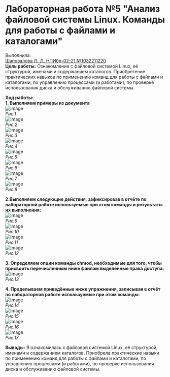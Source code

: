 # **Лабораторная работа №5 "Анализ файловой системы Linux. Команды для работы с файлами и каталогами"** 
Выполнила:   
<ins>Шаповалова Д. Д. НПИбд-02-21 №1032211220</ins>  
**Цель работы:** Ознакомление с файловой системой Linux, её структурой, именами и содержанием каталогов. Приобретение практических навыков по применению команд для работы с файлами и каталогами, по управлению процессами (и работами), по проверке использования диска и обслуживанию файловой системы.  
  
**Ход работы:**  
**1. Выполняем примеры из документа**  
![image](https://user-images.githubusercontent.com/104142929/166907465-f2b38d47-1b9e-489e-9406-7b49f3b4bdcc.png)  
*Рис.1*  
![image](https://user-images.githubusercontent.com/104142929/166907635-9063cafc-9692-4f11-9dd9-58e992b97eff.png)  
*Рис.2*  
![image](https://user-images.githubusercontent.com/104142929/166908040-205c9131-5bf0-4480-8b64-761ed155c588.png)  
*Рис.3*  
![image](https://user-images.githubusercontent.com/104142929/166908209-3912caf6-399c-4fe7-b1d3-cd05986bddca.png)  
*Рис.4*  
![image](https://user-images.githubusercontent.com/104142929/166908450-b8b4e747-f9bf-4b54-941c-e5e4c1f760f1.png)  
*Рис.5*  
![image](https://user-images.githubusercontent.com/104142929/166908510-bac617b5-3256-43f3-a133-2b8539e4ce82.png)  
*Рис.6*  
![image](https://user-images.githubusercontent.com/104142929/166908738-7594855d-283b-4b91-8683-b5406fadedb5.png)  
*Рис.7*  
![image](https://user-images.githubusercontent.com/104142929/166908988-59ff1502-7a0b-4382-977c-fa817d2ae06e.png)  
*Рис.8*  
  
**2.Выполняем следующие действия, зафиксировав в отчёте по лабораторной работе используемые при этом команды и результаты их выполнения:**  
![image](https://user-images.githubusercontent.com/104142929/166909390-fc62d048-3e48-46bb-87ae-e5aad5b9d784.png)  
*Рис.9*  
![image](https://user-images.githubusercontent.com/104142929/166909563-28685ffb-4ab8-4525-99b8-39e973c93bf9.png)  
*Рис.10*  
![image](https://user-images.githubusercontent.com/104142929/166909819-f25ccb99-85e8-47b4-bbf5-f664ddbd9d42.png)  
*Рис.11*  
![image](https://user-images.githubusercontent.com/104142929/166909954-0927f233-2dc9-4e44-ae3e-2e2337c62032.png)  
*Рис.12*  
  
**3. Определяем опции команды chmod, необходимые для того, чтобы присвоить перечисленным ниже файлам выделенные права доступа:**  
![image](https://user-images.githubusercontent.com/104142929/166910407-a95b5bc5-0150-49a2-8b34-e2f34006c741.png)  
*Рис.13*  
  
**4. Проделываем приведённые ниже упражнения, записывая в отчёт по лабораторной работе используемые при этом команды:**  
![image](https://user-images.githubusercontent.com/104142929/166910715-640c26db-5d72-4380-9c70-596e7f673b52.png)  
*Рис.14*  
![image](https://user-images.githubusercontent.com/104142929/166910923-d3bcc1bb-1c40-42d9-a821-3ea411b5eba6.png)  
*Рис.15*  
![image](https://user-images.githubusercontent.com/104142929/166911122-4601d508-226c-4b05-bfc9-f15932ab13c2.png)  
*Рис.16*  
![image](https://user-images.githubusercontent.com/104142929/166911344-a8f5cb84-f493-4553-8091-a8cc2a05db51.png)  
*Рис.17*  
  
**Выводы:** Я ознакомилась с файловой системой Linux, её структурой, именами и содержанием каталогов. Приобрела практические навыки по применению команд для работы с файлами и каталогами, по управлению процессами (и работами), по проверке использования диска и обслуживанию файловой системы. 
